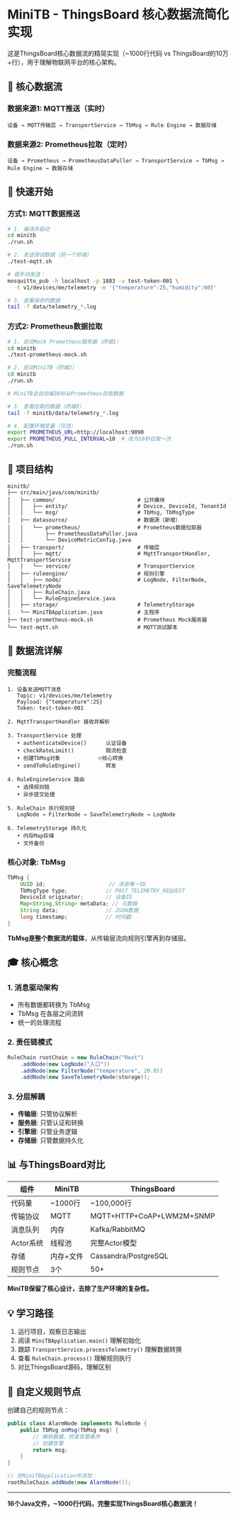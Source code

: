 # MiniTB - ThingsBoard 核心数据流简化实现

这是ThingsBoard核心数据流的精简实现（~1000行代码 vs ThingsBoard的10万+行），用于理解物联网平台的核心架构。

## 🎯 核心数据流

### 数据来源1: MQTT推送（实时）
```
设备 → MQTT传输层 → TransportService → TbMsg → Rule Engine → 数据存储
```

### 数据来源2: Prometheus拉取（定时）
```
设备 → Prometheus → PrometheusDataPuller → TransportService → TbMsg → Rule Engine → 数据存储
```

## 🚀 快速开始

### 方式1: MQTT数据推送

```bash
# 1. 编译并启动
cd minitb
./run.sh

# 2. 发送测试数据（另一个终端）
./test-mqtt.sh

# 或手动发送：
mosquitto_pub -h localhost -p 1883 -u test-token-001 \
  -t v1/devices/me/telemetry -m '{"temperature":25,"humidity":60}'

# 3. 查看保存的数据
tail -f data/telemetry_*.log
```

### 方式2: Prometheus数据拉取

```bash
# 1. 启动Mock Prometheus服务器（终端1）
cd minitb
./test-prometheus-mock.sh

# 2. 启动MiniTB（终端2）
cd minitb
./run.sh

# MiniTB会自动每30秒从Prometheus拉取数据

# 3. 查看拉取的数据（终端3）
tail -f minitb/data/telemetry_*.log

# 4. 配置环境变量（可选）
export PROMETHEUS_URL=http://localhost:9090
export PROMETHEUS_PULL_INTERVAL=10  # 改为10秒拉取一次
./run.sh
```

## 📁 项目结构

```
minitb/
├── src/main/java/com/minitb/
│   ├── common/                          # 公共模块
│   │   ├── entity/                      # Device, DeviceId, TenantId
│   │   └── msg/                         # TbMsg, TbMsgType
│   ├── datasource/                      # 数据源（新增）
│   │   └── prometheus/                  # Prometheus数据拉取器
│   │       ├── PrometheusDataPuller.java
│   │       └── DeviceMetricConfig.java
│   ├── transport/                       # 传输层
│   │   ├── mqtt/                        # MqttTransportHandler, MqttTransportService
│   │   └── service/                     # TransportService
│   ├── ruleengine/                      # 规则引擎
│   │   ├── node/                        # LogNode, FilterNode, SaveTelemetryNode
│   │   ├── RuleChain.java
│   │   └── RuleEngineService.java
│   ├── storage/                         # TelemetryStorage
│   └── MiniTBApplication.java           # 主程序
├── test-prometheus-mock.sh              # Prometheus Mock服务器
└── test-mqtt.sh                         # MQTT测试脚本
```

## 🌊 数据流详解

### 完整流程
```
1. 设备发送MQTT消息
   Topic: v1/devices/me/telemetry
   Payload: {"temperature":25}
   Token: test-token-001
   
2. MqttTransportHandler 接收并解析
   
3. TransportService 处理
   • authenticateDevice()      认证设备
   • checkRateLimit()          限流检查
   • 创建TbMsg对象            🔥核心转换
   • sendToRuleEngine()        转发
   
4. RuleEngineService 路由
   • 选择规则链
   • 异步提交处理
   
5. RuleChain 执行规则链
   LogNode → FilterNode → SaveTelemetryNode → LogNode
   
6. TelemetryStorage 持久化
   • 内存Map存储
   • 文件备份
```

### 核心对象: TbMsg

```java
TbMsg {
    UUID id;                    // 消息唯一ID
    TbMsgType type;            // POST_TELEMETRY_REQUEST
    DeviceId originator;       // 设备ID
    Map<String,String> metaData; // 元数据
    String data;               // JSON数据
    long timestamp;            // 时间戳
}
```

**TbMsg是整个数据流的载体**，从传输层流向规则引擎再到存储层。

## 🎓 核心概念

### 1. 消息驱动架构
- 所有数据都转换为 TbMsg
- TbMsg 在各层之间流转
- 统一的处理流程

### 2. 责任链模式
```java
RuleChain rootChain = new RuleChain("Root")
    .addNode(new LogNode("入口"))
    .addNode(new FilterNode("temperature", 20.0))
    .addNode(new SaveTelemetryNode(storage));
```

### 3. 分层解耦
- **传输层**: 只管协议解析
- **服务层**: 只管认证和转换  
- **引擎层**: 只管业务逻辑
- **存储层**: 只管数据持久化

## 📊 与ThingsBoard对比

| 组件 | MiniTB | ThingsBoard |
|------|--------|-------------|
| 代码量 | ~1000行 | ~100,000行 |
| 传输协议 | MQTT | MQTT+HTTP+CoAP+LWM2M+SNMP |
| 消息队列 | 内存 | Kafka/RabbitMQ |
| Actor系统 | 线程池 | 完整Actor模型 |
| 存储 | 内存+文件 | Cassandra/PostgreSQL |
| 规则节点 | 3个 | 50+ |

**MiniTB保留了核心设计，去除了生产环境的复杂性。**

## 💡 学习路径

1. 运行项目，观察日志输出
2. 阅读 `MiniTBApplication.main()` 理解初始化
3. 跟踪 `TransportService.processTelemetry()` 理解数据转换
4. 查看 `RuleChain.process()` 理解规则执行
5. 对比ThingsBoard源码，理解区别

## 🔧 自定义规则节点

创建自己的规则节点：

```java
public class AlarmNode implements RuleNode {
    public TbMsg onMsg(TbMsg msg) {
        // 解析数据，检查告警条件
        // 创建告警
        return msg;
    }
}

// 在MiniTBApplication中添加：
rootRuleChain.addNode(new AlarmNode());
```

---

**16个Java文件，~1000行代码，完整实现ThingsBoard核心数据流！**

